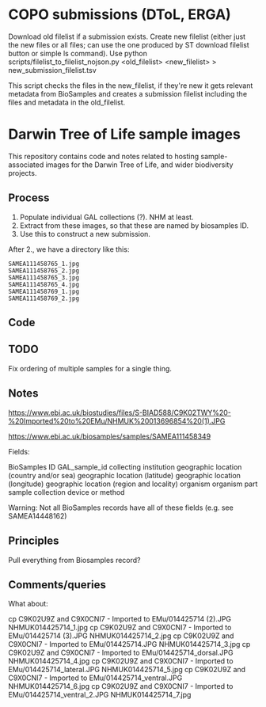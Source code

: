 COPO submissions (DToL, ERGA)
=========================

Download old filelist if a submission exists. Create new filelist (either just the new files or all files; can use the 
one produced by ST download filelist button or simple ls command).
Use python scripts/filelist_to_filelist_nojson.py <old_filelist> <new_filelist> > new_submission_filelist.tsv

This script checks the files in the new_filelist, if they're new it gets relevant metadata from BioSamples and creates a 
submission filelist including the files and metadata in the old_filelist.

Darwin Tree of Life sample images
=================================

This repository contains code and notes related to hosting sample-associated images for the Darwin Tree of Life, and wider biodiversity projects.

Process
-------

1. Populate individual GAL collections (?). NHM at least.
2. Extract from these images, so that these are named by biosamples ID.
3. Use this to construct a new submission.

After 2., we have a directory like this:

    SAMEA111458765_1.jpg
    SAMEA111458765_2.jpg
    SAMEA111458765_3.jpg
    SAMEA111458765_4.jpg
    SAMEA111458769_1.jpg
    SAMEA111458769_2.jpg

Code
----

TODO
----

Fix ordering of multiple samples for a single thing.

Notes
-----

https://www.ebi.ac.uk/biostudies/files/S-BIAD588/C9K02TWY%20-%20Imported%20to%20EMu/NHMUK%20013696854%20(1).JPG

https://www.ebi.ac.uk/biosamples/samples/SAMEA111458349

Fields:

BioSamples ID
GAL_sample_id
collecting institution
geographic location (country and/or sea)
geographic location (latitude)
geographic location (longitude)
geographic location (region and locality)
organism
organism part
sample collection device or method

Warning: Not all BioSamples records have all of these fields (e.g. see SAMEA14448162)

Principles
----------

Pull everything from Biosamples record?

Comments/queries
----------------

What about:

cp C9K02U9Z and C9X0CNI7 - Imported to EMu/014425714 (2).JPG NHMUK014425714_1.jpg
cp C9K02U9Z and C9X0CNI7 - Imported to EMu/014425714 (3).JPG NHMUK014425714_2.jpg
cp C9K02U9Z and C9X0CNI7 - Imported to EMu/014425714.JPG NHMUK014425714_3.jpg
cp C9K02U9Z and C9X0CNI7 - Imported to EMu/014425714_dorsal.JPG NHMUK014425714_4.jpg
cp C9K02U9Z and C9X0CNI7 - Imported to EMu/014425714_lateral.JPG NHMUK014425714_5.jpg
cp C9K02U9Z and C9X0CNI7 - Imported to EMu/014425714_ventral.JPG NHMUK014425714_6.jpg
cp C9K02U9Z and C9X0CNI7 - Imported to EMu/014425714_ventral_2.JPG NHMUK014425714_7.jpg